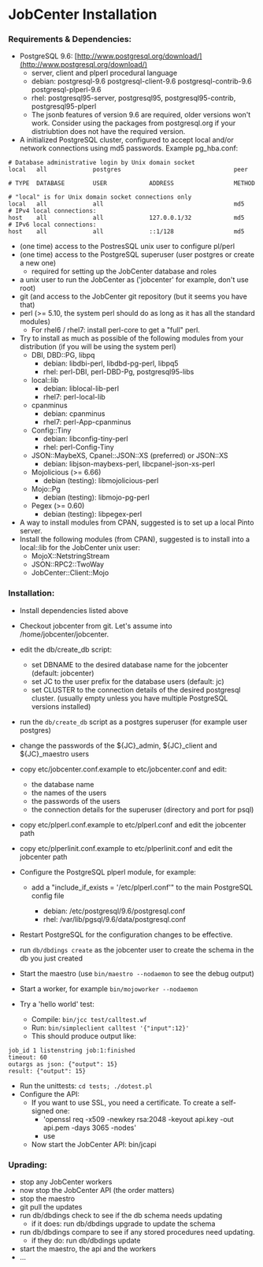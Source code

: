 # JobCenter Installation

### Requirements & Dependencies:

*   PostgreSQL 9.6: [http://www.postgresql.org/download/](http://www.postgresql.org/download/)
    *   server, client and plperl procedural language
    *   debian: postgresql-9.6 postgresql-client-9.6 postgresql-contrib-9.6 postgresql-plperl-9.6
    *   rhel: postgresql95-server, postgresql95, postgresql95-contrib, postgresql95-plperl
    *   The jsonb features of version 9.6 are required, older versions won't
        work. Consider using the packages from postgresql.org if your
        distriubtion does not have the required version.
*   A initialized PostgreSQL cluster, configured to accept local and/or network connections
    using md5 passwords. Example pg_hba.conf:

```
# Database administrative login by Unix domain socket
local   all             postgres                                peer

# TYPE  DATABASE        USER            ADDRESS                 METHOD

# "local" is for Unix domain socket connections only
local   all             all                                     md5
# IPv4 local connections:
host    all             all             127.0.0.1/32            md5
# IPv6 local connections:
host    all             all             ::1/128                 md5

```

*   (one time) access to the PostresSQL unix user to configure pl/perl
*   (one time) access to the PostgreSQL superuser (user postgres or create a new one)
    * required for setting up the JobCenter database and roles
*   a unix user to run the JobCenter as ('jobcenter' for example, don't use root)
*   git (and access to the JobCenter git repository (but it seems you have
    that)
*   perl (>= 5.10, the system perl should do as long as it has all the
    standard modules)
    * For rhel6 / rhel7: install perl-core to get a "full" perl.
*   Try to install as much as possible of the following modules from your
    distribution (if you will be using the system perl)
    *   DBI, DBD::PG, libpq
        * debian: libdbi-perl, libdbd-pg-perl, libpq5
        * rhel: perl-DBI, perl-DBD-Pg, postgresql95-libs
    *   local::lib
        * debian: liblocal-lib-perl
        * rhel7: perl-local-lib
    *   cpanminus 
        * debian: cpanminus
        * rhel7: perl-App-cpanminus
    *   Config::Tiny
        * debian: libconfig-tiny-perl
        * rhel: perl-Config-Tiny
    *   JSON::MaybeXS, Cpanel::JSON::XS (preferred) or JSON::XS
        * debian: libjson-maybexs-perl, libcpanel-json-xs-perl
    *   Mojolicious (>= 6.66)
        * debian (testing): libmojolicious-perl
    *   Mojo::Pg
        * debian (testing): libmojo-pg-perl
    *   Pegex (>= 0.60)
        * debian (testing): libpegex-perl
*   A way to install modules from CPAN, suggested is to set up a local Pinto
    server.
*   Install the following modules (from CPAN), suggested is to install into a local::lib
    for the JobCenter unix user:
    *   MojoX::NetstringStream
    *   JSON::RPC2::TwoWay
    *   JobCenter::Client::Mojo


### Installation:

*   Install dependencies listed above
*   Checkout jobcenter from git. Let's assume into
    /home/jobcenter/jobcenter.
*   edit the db/create_db script:
    *   set DBNAME to the desired database name for the jobcenter (default: jobcenter)
    *   set JC to the user prefix for the database users (default: jc)
    *   set CLUSTER to the connection details of the desired postgresql cluster.
        (usually empty unless you have multiple PostgreSQL versions 
        installed)
*   run the `db/create_db` script as a postgres superuser (for example user postgres)
*   change the passwords of the ${JC}_admin, ${JC}_client and ${JC}_maestro users
*   copy etc/jobcenter.conf.example to etc/jobcenter.conf and edit:
    *   the database name
    *   the names of the users
    *   the passwords of the users
    *   the connection details for the superuser (directory and port for psql)
*   copy etc/plperl.conf.example to etc/plperl.conf and edit the jobcenter
    path
*   copy etc/plperlinit.conf.example to etc/plperlinit.conf and edit the jobcenter
    path
*   Configure the PostgreSQL plperl module, for example:

    *   add a "include_if_exists = '<jobcenter>/etc/plperl.conf'" to the main PostgreSQL
        config file
        * debian: /etc/postgresql/9.6/postgresql.conf
        * rhel: /var/lib/pgsql/9.6/data/postgresql.conf
*   Restart PostgreSQL for the configuration changes to be effective.
*   run `db/dbdings create` as the jobcenter user to create the schema in the db you
    just created
*   Start the maestro (use `bin/maestro --nodaemon` to see the debug output)
*   Start a worker, for example `bin/mojoworker --nodaemon`
*   Try a 'hello world' test:
    *   Compile: `bin/jcc test/calltest.wf`
    *   Run: `bin/simpleclient calltest '{"input":12}'`
    *   This should produce output like:
```
job_id 1 listenstring job:1:finished
timeout: 60
outargs as json: {"output": 15}
result: {"output": 15}
```
*   Run the unittests: `cd tests; ./dotest.pl`
*   Configure the API:
    *   If you want to use SSL, you need a certificate. To create a self-signed one:
        * 'openssl req -x509 -newkey rsa:2048 -keyout api.key -out api.pem -days 3065 -nodes'
        * use
    *   Now start the JobCenter API: bin/jcapi

### Uprading:

*   stop any JobCenter workers
*   now stop the JobCenter API (the order matters)
*   stop the maestro
*   git pull the updates
*   run db/dbdings check to see if the db schema needs updating
    *   if it does: run db/dbdings upgrade to update the schema
*   run db/dbdings compare to see if any stored procedures need updating.
    *   if they do: run db/dbdings update
*   start the maestro, the api and the workers
*   ...

